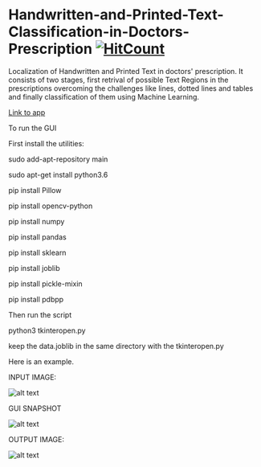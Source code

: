 # Handwritten-and-Printed-Text-Classification-in-Doctors-Prescription [![HitCount](http://hits.dwyl.com/garain/Handwritten-and-Printed-Text-Classification-in-Doctors-Prescription.svg)](http://hits.dwyl.com/garain/Handwritten-and-Printed-Text-Classification-in-Doctors-Prescription)
Localization of Handwritten and Printed Text in doctors' prescription. It consists of two stages, first retrival of possible Text Regions in the prescriptions overcoming the challenges like lines, dotted lines and tables and finally classification of them using Machine Learning.

[Link to app](https://garain.vision/Authentication/prescription)

To run the GUI

First install the utilities:

sudo add-apt-repository main

sudo apt-get install python3.6

pip install Pillow

pip install opencv-python

pip install numpy

pip install pandas

pip install sklearn

pip install joblib

pip install pickle-mixin

pip install pdbpp

Then run the script

python3 tkinteropen.py

keep the data.joblib in the same directory with the tkinteropen.py

Here is an example.

INPUT IMAGE:

![alt text](https://github.com/djdhar/Handwritten-and-Printed-Text-Classification-in-Doctors-Prescription/blob/master/sample12.jpg)

GUI SNAPSHOT

![alt text](https://github.com/djdhar/Handwritten-and-Printed-Text-Classification-in-Doctors-Prescription/blob/master/dj.png)

OUTPUT IMAGE:

![alt text](https://github.com/djdhar/Handwritten-and-Printed-Text-Classification-in-Doctors-Prescription/blob/master/guguyg.png)

